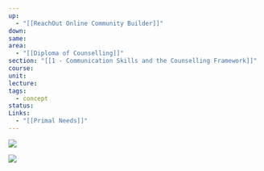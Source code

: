 ```yaml
---
up:
  - "[[ReachOut Online Community Builder]]"
down: 
same: 
area:
  - "[[Diploma of Counselling]]"
section: "[[1 - Communication Skills and the Counselling Framework]]"
course: 
unit: 
lecture: 
tags:
  - concept
status: 
Links:
  - "[[Primal Needs]]"
---
```


![](https://i.imgur.com/eogQJR9.png)

![](https://i.imgur.com/8An2jwJ.png)
